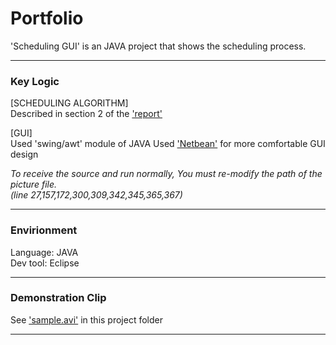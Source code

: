 Portfolio
========

'Scheduling GUI' is an JAVA project that shows the scheduling process.

---
### Key Logic

[SCHEDULING ALGORITHM]  
Described in section 2 of the ['report'](https://github.com/GarlicB/portfolio/blob/master/2013_scheduling_gui/report.pdf)

[GUI]  
Used 'swing/awt' module of JAVA
Used ['Netbean'](https://netbeans.org/kb/docs/java/gui-functionality.html#seealso) for more comfortable GUI design

*To receive the source and run normally,
 You must re-modify the path of the picture file.  
 (line 27,157,172,300,309,342,345,365,367)*

---
### Envirionment

Language: JAVA  
Dev tool: Eclipse

---

### Demonstration Clip

See ['sample.avi'](https://github.com/GarlicB/portfolio/blob/master/2013_scheduling_gui/sample.avi) in ​​this project folder

---
